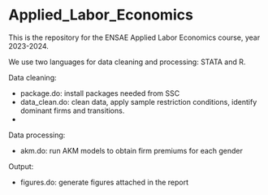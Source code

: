 # Applied_Labor_Economics
This is the repository for the ENSAE Applied Labor Economics course, year 2023-2024.

We use two languages for data cleaning and processing: STATA and R. 

Data cleaning:
- package.do: install packages needed from SSC
- data_clean.do: clean data, apply sample restriction conditions, identify dominant firms and transitions.
- 

Data processing:
- akm.do: run AKM models to obtain firm premiums for each gender

Output:
- figures.do: generate figures attached in the report
